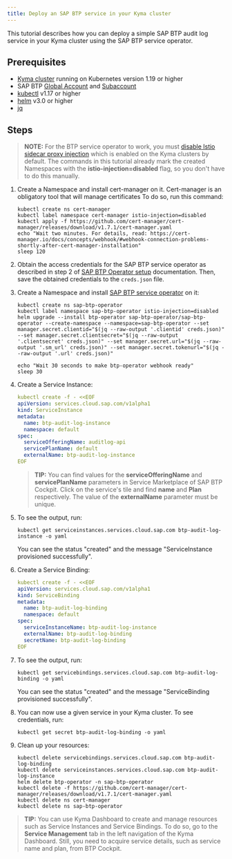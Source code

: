 ```yaml
---
title: Deploy an SAP BTP service in your Kyma cluster
---
```


This tutorial describes how you can deploy a simple SAP BTP audit log service in your Kyma cluster using the SAP BTP service operator.

## Prerequisites

- [Kyma cluster](https://kyma-project.io/docs/kyma/latest/04-operation-guides/operations/02-install-kyma/) running on Kubernetes version 1.19 or higher
- SAP BTP [Global Account](https://help.sap.com/products/BTP/65de2977205c403bbc107264b8eccf4b/d61c2819034b48e68145c45c36acba6e.html?locale=en-US) and [Subaccount](https://help.sap.com/products/BTP/65de2977205c403bbc107264b8eccf4b/55d0b6d8b96846b8ae93b85194df0944.html?locale=en-US)
- [kubectl](https://kubernetes.io/docs/tasks/tools/) v1.17 or higher
- [helm](https://helm.sh/) v3.0 or higher
- [jq](https://stedolan.github.io/jq/download/)

## Steps

>**NOTE:** For the BTP service operator to work, you must [disable Istio sidecar proxy injection](https://kyma-project.io/docs/kyma/latest/04-operation-guides/operations/smsh-01-istio-disable-sidecar-injection#documentation-content) which is enabled on the Kyma clusters by default. The commands in this tutorial already mark the created Namespaces with the **istio-injection=disabled** flag, so you don't have to do this manually.  

1. Create a Namespace and install cert-manager on it. Cert-manager is an obligatory tool that will manage certificates  To do so, run this command:

    ```
    kubectl create ns cert-manager
    kubectl label namespace cert-manager istio-injection=disabled
    kubectl apply -f https://github.com/cert-manager/cert-manager/releases/download/v1.7.1/cert-manager.yaml
    echo "Wait two minutes. For details, read: https://cert-manager.io/docs/concepts/webhook/#webhook-connection-problems-shortly-after-cert-manager-installation"
    sleep 120
    ```

2. Obtain the access credentials for the SAP BTP service operator as described in step 2 of [SAP BTP Operator setup](https://github.com/SAP/sap-btp-service-operator#setup) documentation. Then, save the obtained credentials to the `creds.json` file.

3. Create a Namespace and install [SAP BTP service operator](https://github.com/SAP/sap-btp-service-operator) on it:

    ```
    kubectl create ns sap-btp-operator
    kubectl label namespace sap-btp-operator istio-injection=disabled
    helm upgrade --install btp-operator sap-btp-operator/sap-btp-operator --create-namespace --namespace=sap-btp-operator --set manager.secret.clientid="$(jq --raw-output '.clientid' creds.json)" --set manager.secret.clientsecret="$(jq --raw-output '.clientsecret' creds.json)" --set manager.secret.url="$(jq --raw-output '.sm_url' creds.json)" --set manager.secret.tokenurl="$(jq --raw-output '.url' creds.json)"

    echo "Wait 30 seconds to make btp-operator webhook ready"
    sleep 30
    ```

4. Create a Service Instance:

    ```yaml
    kubectl create -f - <<EOF
    apiVersion: services.cloud.sap.com/v1alpha1
    kind: ServiceInstance
    metadata:
      name: btp-audit-log-instance
      namespace: default
    spec:
      serviceOfferingName: auditlog-api
      servicePlanName: default
      externalName: btp-audit-log-instance
    EOF
    ```

    >**TIP:** You can find values for the **serviceOfferingName** and **servicePlanName** parameters in Service Marketplace of SAP BTP Cockpit. Click on the service's tile and find **name** and **Plan** respectively. The value of the **externalName** parameter must be unique.

5. To see the output, run:

    ```
    kubectl get serviceinstances.services.cloud.sap.com btp-audit-log-instance -o yaml
    ```

    You can see the status "created" and the message "ServiceInstance provisioned successfully".

6. Create a Service Binding:

    ```yaml
    kubectl create -f - <<EOF
    apiVersion: services.cloud.sap.com/v1alpha1
    kind: ServiceBinding
    metadata:
      name: btp-audit-log-binding
      namespace: default
    spec:
      serviceInstanceName: btp-audit-log-instance
      externalName: btp-audit-log-binding
      secretName: btp-audit-log-binding
    EOF
    ```

7. To see the output, run:

    ```
    kubectl get servicebindings.services.cloud.sap.com btp-audit-log-binding -o yaml
    ```

    You can see the status "created" and the message "ServiceBinding provisioned successfully".

8. You can now use a given service in your Kyma cluster. To see credentials, run:

    ```
    kubectl get secret btp-audit-log-binding -o yaml
    ```

9. Clean up your resources:

    ```
    kubectl delete servicebindings.services.cloud.sap.com btp-audit-log-binding
    kubectl delete serviceinstances.services.cloud.sap.com btp-audit-log-instance
    helm delete btp-operator -n sap-btp-operator
    kubectl delete -f https://github.com/cert-manager/cert-manager/releases/download/v1.7.1/cert-manager.yaml
    kubectl delete ns cert-manager
    kubectl delete ns sap-btp-operator
    ```

>**TIP:** You can use Kyma Dashboard to create and manage resources such as Service Instances and Service Bindings. To do so, go to the **Service Management** tab in the left navigation of the Kyma Dashboard. Still, you need to acquire service details, such as service name and plan, from BTP Cockpit.
